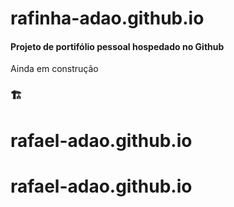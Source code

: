 # rafinha-adao.github.io

#### Projeto de portifólio pessoal hospedado no Github

Ainda em construção <h3>🏗</h3>
# rafael-adao.github.io
# rafael-adao.github.io
